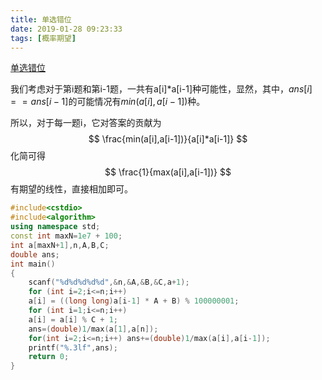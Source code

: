 ```yaml
---
title: 单选错位
date: 2019-01-28 09:23:33
tags: [概率期望]
---
```


[单选错位](https://www.luogu.org/problemnew/show/P1297)

我们考虑对于第i题和第i-1题，一共有a[i]*a[i-1]种可能性，显然，其中，$ans[i]==ans[i-1]$的可能情况有$min(a[i],a[i-1])$种。

<!--more-->

所以，对于每一题i，它对答案的贡献为
$$
\frac{min(a[i],a[i-1])}{a[i]*a[i-1]}
$$
化简可得
$$
\frac{1}{max(a[i],a[i-1])}
$$
有期望的线性，直接相加即可。

```c++
#include<cstdio>
#include<algorithm> 
using namespace std;
const int maxN=1e7 + 100;
int a[maxN+1],n,A,B,C;
double ans;
int main()
{
	scanf("%d%d%d%d%d",&n,&A,&B,&C,a+1);
	for (int i=2;i<=n;i++)
	a[i] = ((long long)a[i-1] * A + B) % 100000001;
	for (int i=1;i<=n;i++)
	a[i] = a[i] % C + 1;
	ans=(double)1/max(a[1],a[n]);
	for(int i=2;i<=n;i++) ans+=(double)1/max(a[i],a[i-1]);
	printf("%.3lf",ans);
	return 0;
}
```

